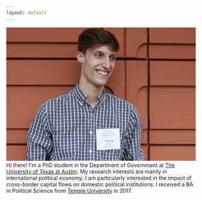 ```yaml
---
layout: default
---
```

![trying](/assets/Thrall_Calvin_Pic.jpg)
Hi there! I'm a PhD student in the Department of Government at [The University of Texas at Austin](https://liberalarts.utexas.edu/government/). My research interests are mainly in international political economy; I am particularly interested in the impact of cross-border capital flows on domestic political institutions. I received a BA in Political Science from [Temple University](https://www.temple.edu/) in 2017. 


